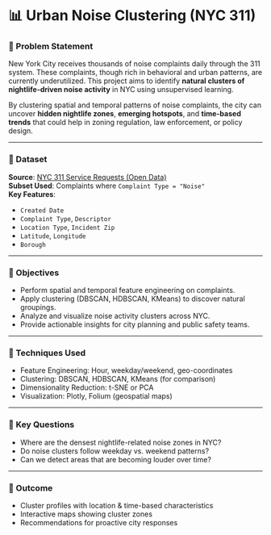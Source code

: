 # 📊 Urban Noise Clustering (NYC 311)

### 🎯 Problem Statement

New York City receives thousands of noise complaints daily through the 311 system. These complaints, though rich in behavioral and urban patterns, are currently underutilized. This project aims to identify **natural clusters of nightlife-driven noise activity** in NYC using unsupervised learning.

By clustering spatial and temporal patterns of noise complaints, the city can uncover **hidden nightlife zones**, **emerging hotspots**, and **time-based trends** that could help in zoning regulation, law enforcement, or policy design.

---

### 🧾 Dataset

**Source**: [NYC 311 Service Requests (Open Data)](https://data.cityofnewyork.us/Social-Services/311-Service-Requests-from-2010-to-Present/erm2-nwe9)  
**Subset Used**: Complaints where `Complaint Type = "Noise"`  
**Key Features**:
- `Created Date`
- `Complaint Type`, `Descriptor`
- `Location Type`, `Incident Zip`
- `Latitude`, `Longitude`
- `Borough`

---

### 📌 Objectives

- Perform spatial and temporal feature engineering on complaints.
- Apply clustering (DBSCAN, HDBSCAN, KMeans) to discover natural groupings.
- Analyze and visualize noise activity clusters across NYC.
- Provide actionable insights for city planning and public safety teams.

---

### 🧠 Techniques Used

- Feature Engineering: Hour, weekday/weekend, geo-coordinates
- Clustering: DBSCAN, HDBSCAN, KMeans (for comparison)
- Dimensionality Reduction: t-SNE or PCA
- Visualization: Plotly, Folium (geospatial maps)

---

### 📍 Key Questions

- Where are the densest nightlife-related noise zones in NYC?
- Do noise clusters follow weekday vs. weekend patterns?
- Can we detect areas that are becoming louder over time?

---

### 📎 Outcome

- Cluster profiles with location & time-based characteristics
- Interactive maps showing cluster zones
- Recommendations for proactive city responses
